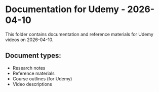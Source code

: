 # Documentation for Udemy - 2026-04-10

This folder contains documentation and reference materials for Udemy videos on 2026-04-10.

## Document types:
- Research notes
- Reference materials
- Course outlines (for Udemy)
- Video descriptions
